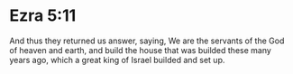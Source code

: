 # Ezra 5:11

And thus they returned us answer, saying, We are the servants of the God of heaven and earth, and build the house that was builded these many years ago, which a great king of Israel builded and set up.